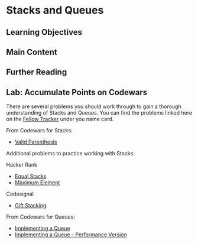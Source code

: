 # Stacks and Queues

## Learning Objectives

## Main Content

## Further Reading

## Lab: Accumulate Points on Codewars

There are several problems you should work through to gain a thorough understanding of Stacks and Queues. You can find the problems linked here on the [Fellow Tracker](https://codewars-tracker-fe.herokuapp.com) under you name card.

From Codewars for Stacks: 

* [Valid Parenthesis](https://www.codewars.com/kata/valid-parentheses)

Additional problems to practice working with Stacks:

Hacker Rank

* [Equal Stacks](https://www.hackerrank.com/challenges/equal-stacks/problem)
* [Maximum Element](https://www.hackerrank.com/challenges/maximum-element/problem)

Codesignal

* [Gift Stacking](https://app.codesignal.com/challenge/ZQMreaCmFzshtoETf)

From Codewars for Queues: 

* [Implementing a Queue](https://www.codewars.com/kata/implementing-a-queue)
* [Implementing a Queue - Performance Version](https://www.codewars.com/kata/implementing-a-queue-performance-version)
